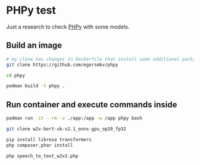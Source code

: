 # PHPy test

Just a research to check [PHPy][1] with some models.

## Build an image

```bash
# my clone has changes in Dockerfile that install some additional packages
git clone https://github.com/egorsmkv/phpy

cd phpy

podman build -t phpy .
```

## Run container and execute commands inside

```bash
podman run -it --rm -v ./app:/app -w /app phpy bash

git clone w2v-bert-uk-v2.1_onnx-gpu_op20_fp32

pip install librosa transformers
php composer.phar install

php speech_to_text_w2v2.php
```

[1]: https://github.com/swoole/phpy
